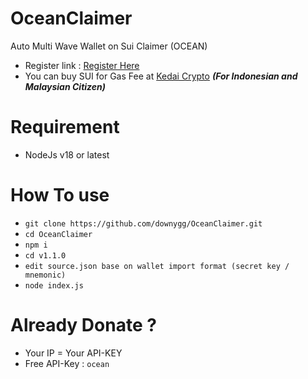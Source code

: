 # OceanClaimer
Auto Multi Wave Wallet on Sui Claimer (OCEAN)<br>
- Register link : [Register Here](t.me/waveonsuibot/walletapp?startapp=1528002)
- You can buy SUI for Gas Fee at [Kedai Crypto](https://t.me/kedai_CryptoBot) ***(For Indonesian and Malaysian Citizen)***

# Requirement
- NodeJs v18 or latest

# How To use
- ```git clone https://github.com/downygg/OceanClaimer.git```
- ```cd OceanClaimer```
- ```npm i```
- ```cd v1.1.0```
- ```edit source.json base on wallet import format (secret key / mnemonic)```
- ```node index.js```

# Already Donate ?
- Your IP = Your API-KEY
- Free API-Key : ```ocean```
